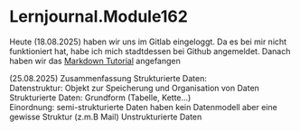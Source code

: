 # Lernjournal.Module162

Heute (18.08.2025) haben wir uns im Gitlab eingeloggt. Da es bei mir nicht funktioniert hat, habe ich mich stadtdessen bei Github angemeldet.
Danach haben wir das [Markdown Tutorial](https://www.markdowntutorial.com/de/lesson/1/) angefangen


(25.08.2025) Zusammenfassung Strukturierte Daten:   
Datenstruktur: Objekt zur Speicherung und Organisation von Daten  
Strukturierte Daten: Grundform (Tabelle, Kette...)  
Einordnung: semi-strukturierte Daten haben kein Datenmodell aber eine gewisse Struktur (z.m.B Mail)
Unstrukturierte Daten 
